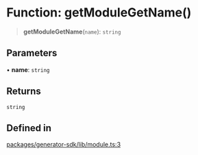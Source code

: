 # Function: getModuleGetName()

> **getModuleGetName**(`name`): `string`

## Parameters

• **name**: `string`

## Returns

`string`

## Defined in

[packages/generator-sdk/lib/module.ts:3](https://github.com/andreisergiu98/baeta/blob/277f62f15bfdecc05d507a84e60b62e5bc08a747/packages/generator-sdk/lib/module.ts#L3)
